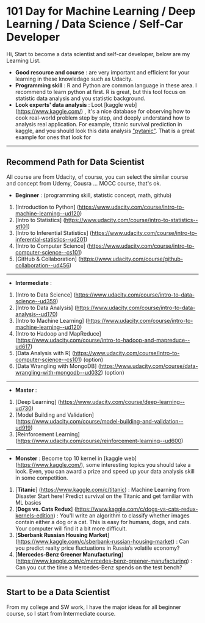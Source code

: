 # 101 Day for Machine Learning / Deep Learning / Data Science / Self-Car Developer

Hi, Start to become a data scientist and self-car developer, below are my Learning List.

- **Good resource and course** : are very important and efficient for your learning in these knowledage such as Udacity.
- **Programming skill** : R and Python are common language in these area. I recommend to learn python at first. R is great, but this tool
 focus on statistic data analysis and you statistic background.
- **Look experts' data analysis** : Loot [kaggle web] (https://www.kaggle.com/) , it's a nice database for observing how to cook real-world problem step by step, and deeply understand how to analysis real application. For example, titanic survival prediction in kaggle, and you should look this data analysis ["pytanic"](https://www.kaggle.com/headsortails/pytanic). That is a great example for ones that look for      
----
## Recommend Path for Data Scientist
All course are from Udacity, of course, you can select the similar course and concept from Udemy, Cousra ... MOCC course, that's ok.

- **Beginner** : (programming skill, statistic concept, math, github)
 1. [Introduction to Python]
(https://www.udacity.com/course/intro-to-machine-learning--ud120) 
 2. [Intro to Statistics]
(https://www.udacity.com/course/intro-to-statistics--st101)
 3. [Intro to Inferential Statistics]
(https://www.udacity.com/course/intro-to-inferential-statistics--ud201)
 4. [Intro to Computer Science]
(https://www.udacity.com/course/intro-to-computer-science--cs101)
 5. [GitHub & Collaboration]
 (https://www.udacity.com/course/github-collaboration--ud456)

----
- **Intermediate** : 
 1. [Intro to Data Science]
(https://www.udacity.com/course/intro-to-data-science--ud359)
 2. [Intro to Data Analysis]
(https://www.udacity.com/course/intro-to-data-analysis--ud170)
 3. [Intro to Machine Learning]
(https://www.udacity.com/course/intro-to-machine-learning--ud120) 
 4. [Intro to Hadoop and MapReduce]
(https://www.udacity.com/course/intro-to-hadoop-and-mapreduce--ud617)
 5. [Data Analysis with R] 
(https://www.udacity.com/course/intro-to-computer-science--cs101) (option)
 6. [Data Wrangling with MongoDB]
(https://www.udacity.com/course/data-wrangling-with-mongodb--ud032) (option)

----
- **Master** : 
 1. [Deep Learning]
(https://www.udacity.com/course/deep-learning--ud730)
 2. [Model Building and Validation]
(https://www.udacity.com/course/model-building-and-validation--ud919)
 3. [Reinforcement Learning]
(https://www.udacity.com/course/reinforcement-learning--ud600) 

----
- **Monster** : Become top 10 kernel in [kaggle web] (https://www.kaggle.com/), some interesting topics you should take a look. Even, you can award a prize and speed up your data analysis skill in some competition. 
 1. [**Titanic**]
(https://www.kaggle.com/c/titanic) : Machine Learning from Disaster
Start here! Predict survival on the Titanic and get familiar with ML basics
 2. [**Dogs vs. Cats Redux**]
(https://www.kaggle.com/c/dogs-vs-cats-redux-kernels-edition) : You'll write an algorithm to classify whether images contain either a dog or a cat.  This is easy for humans, dogs, and cats. Your computer will find it a bit more difficult.
 3. [**Sberbank Russian Housing Market**]
(https://www.kaggle.com/c/sberbank-russian-housing-market) : Can you predict realty price fluctuations in Russia’s volatile economy?
 4. [**Mercedes-Benz Greener Manufacturing**]
(https://www.kaggle.com/c/mercedes-benz-greener-manufacturing) : Can you cut the time a Mercedes-Benz spends on the test bench?


----
## Start to be a Data Scientist
From my college and SW work, I have the major ideas for all beginner course, so I start from Intermediate course.

